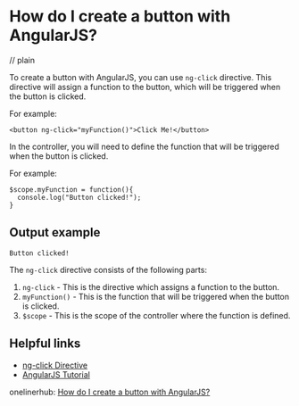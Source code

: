 # How do I create a button with AngularJS?
// plain

To create a button with AngularJS, you can use `ng-click` directive. This directive will assign a function to the button, which will be triggered when the button is clicked.

For example:
```
<button ng-click="myFunction()">Click Me!</button>
```
In the controller, you will need to define the function that will be triggered when the button is clicked.

For example:
```
$scope.myFunction = function(){
  console.log("Button clicked!");
}
```
## Output example

```
Button clicked!
```

The `ng-click` directive consists of the following parts:
1. `ng-click` - This is the directive which assigns a function to the button.
2. `myFunction()` - This is the function that will be triggered when the button is clicked.
3. `$scope` - This is the scope of the controller where the function is defined.

## Helpful links
- [ng-click Directive](https://docs.angularjs.org/api/ng/directive/ngClick)
- [AngularJS Tutorial](https://www.tutorialspoint.com/angularjs/angularjs_overview.htm)

onelinerhub: [How do I create a button with AngularJS?](https://onelinerhub.com/angularjs/how-do-i-create-a-button-with-angularjs)